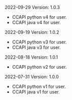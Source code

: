 2022-09-29 Version: 1.0.3
- CCAPI python v4 for user.
- CCAPI java v4 for user.

2022-09-19 Version: 1.0.2
- CCAPI python v3 for user.
- CCAPI java v3 for user.

2022-08-18 Version: 1.0.1
- CCAPI python v2 for user.

2022-07-31 Version: 1.0.0
- CCAPI python v1 for user.
- CCAPI java v1 for user.

